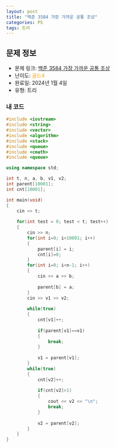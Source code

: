 ```yaml
---
layout: post
title: "백준 3584 가장 가까운 공통 조상"
categories: PS
tags: 트리
---
```


## 문제 정보
- 문제 링크: [백준 3584 가장 가까운 공통 조상](https://www.acmicpc.net/problem/3584)
- 난이도: <span style="color:#FFA500">골드4</span>
- 완료일: 2024년 1월 4일
- 유형: 트리

### 내 코드

```C++
#include <iostream>
#include <string>
#include <vector>
#include <algorithm>
#include <stack>
#include <queue>
#include <cmath>
#include <queue>

using namespace std;

int t, n, a, b, v1, v2;
int parent[10001];
int cnt[10001];

int main(void)
{
	cin >> t;
	
	for(int test = 0; test < t; test++)
	{
		cin >> n;
		for(int i=0; i<10001; i++)
		{
			parent[i] = i;
			cnt[i]=0;
		}
		for(int i=0; i<n-1; i++)
		{
			cin >> a >> b;
			
			parent[b] = a;
		}
		cin >> v1 >> v2;
		
		while(true)
		{
			cnt[v1]++;
			
			if(parent[v1]==v1)
			{
				break;
			}
			
			v1 = parent[v1];
		}
		while(true)
		{
			cnt[v2]++;
			
			if(cnt[v2]>1)
			{
				cout << v2 << "\n";
				break;
			}
			
			v2 = parent[v2];
		}
	}
}
```

